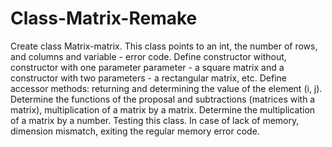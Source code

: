 # Class-Matrix-Remake
Create class Matrix-matrix. This class points to an int, the number of rows, and columns and variable - error code. Define constructor without, constructor with one parameter parameter - a square matrix and a constructor with two parameters - a rectangular matrix, etc. Define accessor methods: returning and determining the value of the element (i, j). Determine the functions of the proposal and subtractions (matrices with a matrix), multiplication of a matrix by a matrix. Determine the multiplication of a matrix by a number. Testing this class. In case of lack of memory, dimension mismatch, exiting the regular memory error code.
